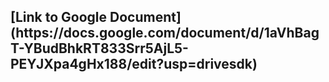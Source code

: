 <h2>[Link to Google Document](https://docs.google.com/document/d/1aVhBagT-YBudBhkRT833Srr5AjL5-PEYJXpa4gHx188/edit?usp=drivesdk)</h2>
